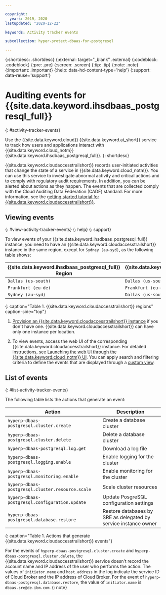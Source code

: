 ```yaml
---

copyright:
  years: 2019, 2020
lastupdated: "2020-12-22"

keywords: Activity tracker events

subcollection: hyper-protect-dbaas-for-postgresql

---
```


{:shortdesc: .shortdesc}
{:external: target="_blank" .external}
{:codeblock: .codeblock}
{:pre: .pre}
{:screen: .screen}
{:tip: .tip}
{:note: .note}
{:important: .important}
{:help: data-hd-content-type='help'}
{:support: data-reuse='support'}

# Auditing events for {{site.data.keyword.ihsdbaas_postgresql_full}}
{: #activity-tracker-events}

Use the {{site.data.keyword.cloud}} {{site.data.keyword.at_short}} service to track how users and applications interact with {{site.data.keyword.cloud_notm}} {{site.data.keyword.ihsdbaas_postgresql_full}}.
{: shortdesc}

{{site.data.keyword.cloudaccesstrailshort}} records user-initiated activities that change the state of a service in {{site.data.keyword.cloud_notm}}. You can use this service to investigate abnormal activity and critical actions and to comply with regulatory audit requirements. In addition, you can be alerted about actions as they happen. The events that are collected comply with the Cloud Auditing Data Federation (CADF) standard. For more information, see the [getting started tutorial for {{site.data.keyword.cloudaccesstrailshort}}](/docs/Activity-Tracker-with-LogDNA?topic=Activity-Tracker-with-LogDNA-getting-started).

## Viewing events
{: #view-activity-tracker-events}
{: help}
{: support}

To view events of your {{site.data.keyword.ihsdbaas_postgresql_full}} instance, you need to have an {{site.data.keyword.cloudaccesstrailshort}} instance in the same region, except for `Sydney (au-syd)`, as the following table shows:

{{site.data.keyword.ihsdbaas_postgresql_full}} Region | {{site.data.keyword.cloudaccesstrailshort}} Region
----------|-----------
`Dallas (us-south)` | `Dallas (us-south)`
`Frankfurt (eu-de)` | `Frankfurt (eu-de)`
`Sydney (au-syd)` | `Dallas (us-south)`
{: caption="Table 1. {{site.data.keyword.cloudaccesstrailshort}} regions" caption-side="top"}

1. [Provision an {{site.data.keyword.cloudaccesstrailshort}} instance](/docs/Activity-Tracker-with-LogDNA?topic=Activity-Tracker-with-LogDNA-provision) if you don't have one. {{site.data.keyword.cloudaccesstrailshort}} can have only one instance per location.

2. To view events, access the web UI of the corresponding {{site.data.keyword.cloudaccesstrailshort}} instance. For detailed instructions, see [Launching the web UI through the {{site.data.keyword.cloud_notm}} UI](/docs/Activity-Tracker-with-LogDNA?topic=Activity-Tracker-with-LogDNA-launch#launch_cloud_ui). You can apply search and filtering criteria to define the events that are displayed through a [custom view](/docs/Activity-Tracker-with-LogDNA?topic=Activity-Tracker-with-LogDNA-views).

## List of events
{: #list-activity-tracker-events}

The following table lists the actions that generate an event:

| Action                 | Description                               |
| ---------------------- | ----------------------------------------- |
| `hyperp-dbaas-postgresql.cluster.create` | Create a database cluster |
| `hyperp-dbaas-postgresql.cluster.delete` | Delete a database cluster 
| `hyperp-dbaas-postgresql.log.get`       | Download a log file |
| `hyperp-dbaas-postgresql.logging.enable` | Enable logging for the cluster |
| `hyperp-dbaas-postgresql.monitoring.enable` | Enable monitoring for the cluster |
| `hyperp-dbaas-postgresql.cluster.resource.scale` | Scale cluster resources | 
| `hyperp-dbaas-postgresql.configuration.update` | Update PosgreSQL configuration settings |
| `hyperp-dbaas-postgresql.database.restore` | Restore databases by SRE as delegated by service instance owner |
{: caption="Table 1. Actions that generate {{site.data.keyword.cloudaccesstrailshort}} events"}

For the events of `hyperp-dbaas-postgresql.cluster.create` and `hyperp-dbaas-postgresql.cluster.delete`, the {{site.data.keyword.cloudaccesstrailshort}} service doesn't record the account name and IP address of the user who performs the action. The values of `initiator.name` and `host.address` in the log indicate the service ID of Cloud Broker and the IP address of Cloud Broker. For the event of `hyperp-dbaas-postgresql.database.restore`, the value of `initiator.name` is `dbaas.sre@de.ibm.com`.
{: note}
